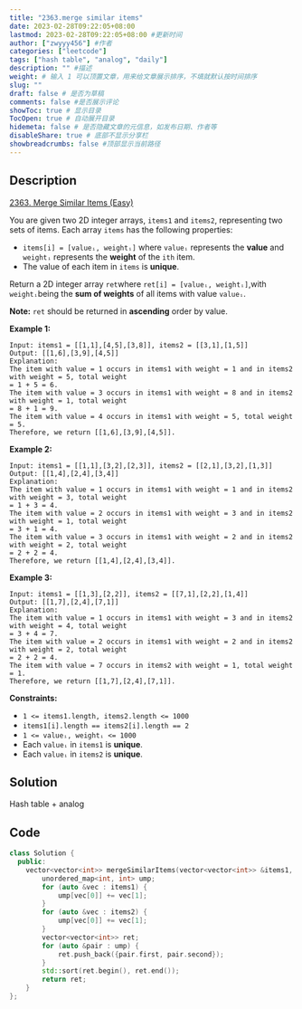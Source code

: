 ```yaml
---
title: "2363.merge similar items"
date: 2023-02-28T09:22:05+08:00
lastmod: 2023-02-28T09:22:05+08:00 #更新时间
author: ["zwyyy456"] #作者
categories: ["leetcode"]
tags: ["hash table", "analog", "daily"]
description: "" #描述
weight: # 输入 1 可以顶置文章，用来给文章展示排序，不填就默认按时间排序
slug: ""
draft: false # 是否为草稿
comments: false #是否展示评论
showToc: true # 显示目录
TocOpen: true # 自动展开目录
hidemeta: false # 是否隐藏文章的元信息，如发布日期、作者等
disableShare: true # 底部不显示分享栏
showbreadcrumbs: false #顶部显示当前路径
---
```

## Description
[2363. Merge Similar Items (Easy)](https://leetcode.com/problems/merge-similar-items/)

You are given two 2D integer arrays, `items1` and `items2`, representing two sets of items. Each
array `items` has the following properties:

- `items[i] = [valueᵢ, weightᵢ]` where `valueᵢ` represents the **value** and `weightᵢ` represents
the **weight** of the `ith` item.
- The value of each item in `items` is **unique**.

Return a 2D integer array `ret`where `ret[i] = [valueᵢ, weightᵢ]`,with `weightᵢ`being the **sum of
weights** of all items with value `valueᵢ`.

**Note:** `ret` should be returned in **ascending** order by value.

**Example 1:**

```
Input: items1 = [[1,1],[4,5],[3,8]], items2 = [[3,1],[1,5]]
Output: [[1,6],[3,9],[4,5]]
Explanation:
The item with value = 1 occurs in items1 with weight = 1 and in items2 with weight = 5, total weight
= 1 + 5 = 6.
The item with value = 3 occurs in items1 with weight = 8 and in items2 with weight = 1, total weight
= 8 + 1 = 9.
The item with value = 4 occurs in items1 with weight = 5, total weight = 5.
Therefore, we return [[1,6],[3,9],[4,5]].

```

**Example 2:**

```
Input: items1 = [[1,1],[3,2],[2,3]], items2 = [[2,1],[3,2],[1,3]]
Output: [[1,4],[2,4],[3,4]]
Explanation:
The item with value = 1 occurs in items1 with weight = 1 and in items2 with weight = 3, total weight
= 1 + 3 = 4.
The item with value = 2 occurs in items1 with weight = 3 and in items2 with weight = 1, total weight
= 3 + 1 = 4.
The item with value = 3 occurs in items1 with weight = 2 and in items2 with weight = 2, total weight
= 2 + 2 = 4.
Therefore, we return [[1,4],[2,4],[3,4]].
```

**Example 3:**

```
Input: items1 = [[1,3],[2,2]], items2 = [[7,1],[2,2],[1,4]]
Output: [[1,7],[2,4],[7,1]]
Explanation:
The item with value = 1 occurs in items1 with weight = 3 and in items2 with weight = 4, total weight
= 3 + 4 = 7.
The item with value = 2 occurs in items1 with weight = 2 and in items2 with weight = 2, total weight
= 2 + 2 = 4.
The item with value = 7 occurs in items2 with weight = 1, total weight = 1.
Therefore, we return [[1,7],[2,4],[7,1]].

```

**Constraints:**

- `1 <= items1.length, items2.length <= 1000`
- `items1[i].length == items2[i].length == 2`
- `1 <= valueᵢ, weightᵢ <= 1000`
- Each `valueᵢ` in `items1` is **unique**.
- Each `valueᵢ` in `items2` is **unique**.

## Solution
Hash table + analog

## Code
```cpp
class Solution {
  public:
    vector<vector<int>> mergeSimilarItems(vector<vector<int>> &items1, vector<vector<int>> &items2) {
        unordered_map<int, int> ump;
        for (auto &vec : items1) {
            ump[vec[0]] += vec[1];
        }
        for (auto &vec : items2) {
            ump[vec[0]] += vec[1];
        }
        vector<vector<int>> ret;
        for (auto &pair : ump) {
            ret.push_back({pair.first, pair.second});
        }
        std::sort(ret.begin(), ret.end());
        return ret;
    }
};
```